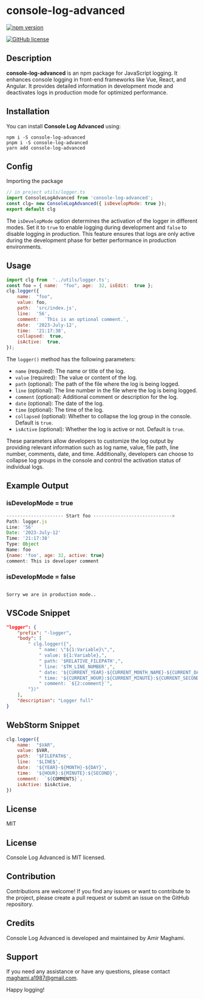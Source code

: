 
# console-log-advanced

  

[![npm version](https://badge.fury.io/js/console-log-advanced.svg)](https://badge.fury.io/js/console-log-advanced)

[![GitHub license](https://img.shields.io/github/license/amirrr1987/console-log-advanced)](https://github.com/amirrr1987/console-log-advanced/blob/master/LICENSE)

  

## Description

  

**console-log-advanced** is an npm package for JavaScript logging. It enhances console logging in front-end frameworks like Vue, React, and Angular. It provides detailed information in development mode and deactivates logs in production mode for optimized performance.


  

## Installation

You can install **Console Log Advanced** using:

```shell
npm i -S console-log-advanced
pnpm i -S console-log-advanced
yarn add console-log-advanced
```

## Config

Importing the package

```javascript
// in project utils/logger.ts
import ConsoleLogAdvanced from 'console-log-advanced';
const clg= new ConsoleLogAdvanced({ isDevelopMode: true });
export default clg
```

The `isDevelopMode` option determines the activation of the logger in different modes. Set it to `true` to enable logging during development and `false` to disable logging in production. This feature ensures that logs are only active during the development phase for better performance in production environments.
  

## Usage

```javascript
import clg from  '../utils/logger.ts';
const foo = { name:  "foo", age:  32, isEdit:  true };
clg.logger({
	name:  "foo",
	value: foo,
	path:  'src/index.js',
	line:  '56',
	comment:  `This is an optional comment.`,
	date:  '2023-July-12',
	time:  '21:17:38',
	collapsed:  true,
	isActive:  true,
});
```

The `logger()` method has the following parameters:

- `name` (required): The name or title of the log.
- `value` (required): The value or content of the log.
- `path` (optional): The path of the file where the log is being logged.
- `line` (optional): The line number in the file where the log is being logged.
- `comment` (optional): Additional comment or description for the log.
- `date` (optional): The date of the log.
- `time` (optional): The time of the log.
- `collapsed` (optional): Whether to collapse the log group in the console. Default is `true`.
- `isActive` (optional): Whether the log is active or not. Default is `true`.

These parameters allow developers to customize the log output by providing relevant information such as log name, value, file path, line number, comments, date, and time. Additionally, developers can choose to collapse log groups in the console and control the activation status of individual logs.

## Example Output

### isDevelopMode = true 

```javascript
--------------------- Start foo ----------------------------->
Path: logger.js
Line: '56'
Date: '2023-July-12'
Time: '21:17:38'
Type: Object
Name: foo
{name: 'foo', age: 32, active: true}
comment: This is developer comment
```

### isDevelopMode = false
```

Sorry we are in production mode..

```
  
## VSCode Snippet


```json
"logger": {
	"prefix": "-logger",
	"body": [
		" clg.logger({",
			" name: \"${1:Variable}\",",
			" value: ${1:Variable},",
			" path: '$RELATIVE_FILEPATH',",
			" line: '$TM_LINE_NUMBER',",
			" date: '${CURRENT_YEAR}-${CURRENT_MONTH_NAME}-${CURRENT_DATE}',",
			" time: '${CURRENT_HOUR}:${CURRENT_MINUTE}:${CURRENT_SECOND}',",
			" comment: `${2:comment}`",
		"})"
	],
	"description": "Logger full"
}
```

## WebStorm Snippet


```javascript
clg.logger({
	name:  "$VAR",
	value: $VAR,
	path:  '$FILEPATH$',
	line:  '$LINE$',
	date:  '${YEAR}-${MONTH}-${DAY}',
	time:  '${HOUR}:${MINUTE}:${SECOND}',
	comment:  `${COMMENTS}`,
	isActive: $isActive,
})
```

## License

MIT


## License

Console Log Advanced is MIT licensed.
  

## Contribution

Contributions are welcome! If you find any issues or want to contribute to the project, please create a pull request or submit an issue on the GitHub repository.

  
## Credits

Console Log Advanced is developed and maintained by Amir Maghami.


## Support

If you need any assistance or have any questions, please contact maghami.a1987@gmail.com.

Happy logging!




  


